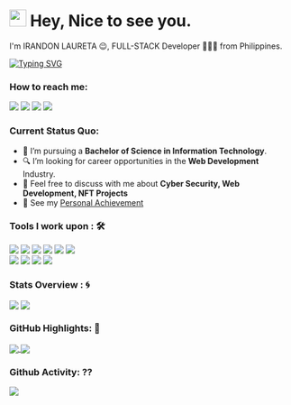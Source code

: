 <h1><img src="https://emojis.slackmojis.com/emojis/images/1531849430/4246/blob-sunglasses.gif?1531849430" width="30"/> Hey, Nice to see you.</h1>

I'm IRANDON LAURETA 😉, FULL-STACK Developer 👨🏻‍💻 from Philippines. 

[![Typing SVG](https://readme-typing-svg.herokuapp.com?color=%2349F707&lines=I'm+Irandon+Laureta+19+years+old;Front-end+Web+Developer;Cyber+Security+Specialist)](https://git.io/typing-svg)

### How to reach me: 
<a href="mailto: indonlaureta@gmail.com">
<img src="https://img.shields.io/badge/-indonlaureta%40gmail.com-7B83EB?&style=for-the-badge&logo=Microsoft-outlook&logoColor=white" ></a>  <a  href="https://www.instagram.com/irandonl/">   <img src="https://img.shields.io/badge/@Irandon Laureta-%23E4405F.svg?&style=for-the-badge&logo=instagram&logoColor=white"></a>  <a href="https://www.linkedin.com/in/irandon-l-947b58214/"><img src="https://img.shields.io/badge/IRANDON LAURETA-%230077B5.svg?&style=for-the-badge&logo=linkedin&logoColor=white" ></a>  <a  href="https://github.com/IRANDON"><img src="https://img.shields.io/badge/IRANDON.github.io-%2312100E.svg?&style=for-the-badge&logo=safari&logoColor=white"></a>

### Current Status Quo:

- 💼 I’m pursuing a <strong>Bachelor of Science in Information Technology</strong>.
- 🔍 I’m looking for career opportunities in the <strong>Web Development</strong> Industry.
- 💬 Feel free to discuss with me about <strong>Cyber Security, Web Development, NFT Projects</strong>
- 👀 See my [Personal Achievement](https://www.linkedin.com/in/irandon-l-947b58214/) 

### Tools I work upon : 🛠


<img src="https://img.shields.io/badge/html5%20-%23E00033.svg?&style=for-the-badge&logo=html5&logoColor=white">   <img src="https://img.shields.io/badge/css3%20-%2314354C.svg?&style=for-the-badge&logo=css3&logoColor=white">   <img src="https://img.shields.io/badge/javascript%20-%23323330.svg?&style=for-the-badge&logo=javascript&logoColor=%23F7DF1E"> <img src="https://img.shields.io/badge/PHP%20-%23777BB4.svg?&style=for-the-badge&logo=php&logoColor=white">   <img src="https://img.shields.io/badge/react.js%20-%2314354C.svg?&style=for-the-badge&logo=react&logoColor=white"> <img src="https://img.shields.io/badge/Angular%20-%23DD0031.svg?&style=for-the-badge&logo=angular&logoColor=white">      
<img src="https://img.shields.io/badge/node.js%20-%23008CC1.svg?&style=for-the-badge&logo=node.js&logoColor=white"> <img src="https://img.shields.io/badge/mongodb%20-%2347A248svg?&style=for-the-badge&logo=mongodb&logoColor=white">   <img src="https://img.shields.io/badge/git%20-%23F05032.svg?&style=for-the-badge&logo=git&logoColor=white"/> <img src="http://img.shields.io/badge/-VS%20Code-000000?style=for-the-badge&logo=Visual-studio-code&logoColor=blue"> 

### Stats Overview : :cyclone:
<img align="center" src="https://github-readme-stats.vercel.app/api?username=carlcastanas&show_icons=true&count_private=true&hide=stars&include_all_commits=false&theme=material-palenight" />
<img align="center" src="https://github-profile-trophy.vercel.app/?username=carlcastanas&theme=dracula&no-bg=true&row=1"/>


### GitHub Highlights: :blossom:
<a href="">
  <img align="center" src="https://github-readme-stats.vercel.app/api/top-langs/?username=carlcastanas&langs_count=8&layout=compact&theme=material-palenight&hide=html,Tcl" />
</a>
<a href="">
  <img align="center" src="https://github-readme-streak-stats.herokuapp.com/?user=carlcastanas&theme=material-palenight"/>
</a>

### Github Activity: ?? 
<img align="center" src="https://activity-graph.herokuapp.com/graph?username=carlcastanas&theme=dracula&color=B994E6&bg_color=2B2D3D" />
